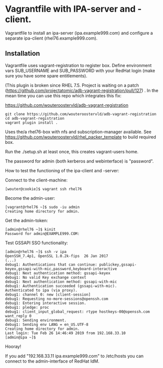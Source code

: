 # Vagrantfile with IPA-server and -client.

Vagrantfile to install an ipa-server (ipa.example999.com) and configure a separate ipa-client
(rhel76.example999.com).

## Installation

Vagrantfile uses vagrant-registration to register box. Define environment vars SUB\_USERNAME
and SUB\_PASSWORD with your RedHat login (make sure you have some spare entitlements).

(This plugin is broken since RHEL 7.5. Project is waiting on a patch 
 (https://github.com/projectatomic/adb-vagrant-registration/pull/127) . In the mean time you can
use this repo which integrates this fix:

https://github.com/wouteroostervld/adb-vagrant-registration

    git clone https://github.com/wouteroostervld/adb-vagrant-registration
    cd adb-vagrant-registration
    vagrant plugin install .

Uses the/a rhel76-box with nfs and subscription-manager available. See https://github.com/wouteroostervld/rhel_packer_template to build required box.

Run the ./setup.sh at least once, this creates vagrant-users home.

The password for admin (both kerberos and webinterface) is "password".

How to test the functioning of the ipa-client and -server:

Connect to the client-machine:

    [wouter@cookie]$ vagrant ssh rhel76

Become the admin-user:

    [vagrant@rhel76 ~]$ sudo -iu admin
    Creating home directory for admin.

Get the admin-token:

    [admin@rhel76 ~]$ kinit
    Password for admin@EXAMPLE999.COM: 

Test GSSAPI SSO functionality:

    [admin@rhel76 ~]$ ssh -v ipa
    OpenSSH_7.4p1, OpenSSL 1.0.2k-fips  26 Jan 2017
    (...)
    debug1: Authentications that can continue: publickey,gssapi-keyex,gssapi-with-mic,password,keyboard-interactive
    debug1: Next authentication method: gssapi-keyex
    debug1: No valid Key exchange context
    debug1: Next authentication method: gssapi-with-mic
    debug1: Authentication succeeded (gssapi-with-mic).
    Authenticated to ipa (via proxy).
    debug1: channel 0: new [client-session]
    debug1: Requesting no-more-sessions@openssh.com
    debug1: Entering interactive session.
    debug1: pledge: proc
    debug1: client_input_global_request: rtype hostkeys-00@openssh.com want_reply 0
    debug1: Sending environment.
    debug1: Sending env LANG = en_US.UTF-8
    Creating home directory for admin.
    Last login: Tue Feb 26 14:46:49 2019 from 192.168.33.10
    [admin@ipa ~]$ 

Hooray!

If you add "192.168.33.11 ipa.example999.com" to /etc/hosts you can connect to the admin-interface
of RedHat IdM.
